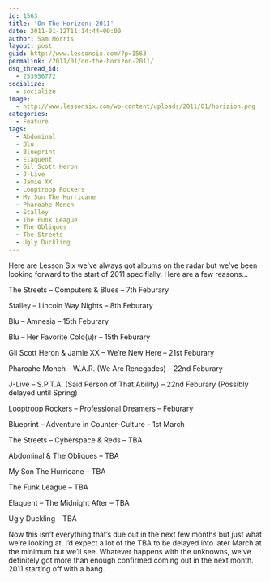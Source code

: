 ```yaml
---
id: 1563
title: 'On The Horizon: 2011'
date: 2011-01-12T11:14:44+00:00
author: Sam Morris
layout: post
guid: http://www.lessonsix.com/?p=1563
permalink: /2011/01/on-the-horizon-2011/
dsq_thread_id:
  - 253956772
socialize:
  - socialize
image:
  - http://www.lessonsix.com/wp-content/uploads/2011/01/horizion.png
categories:
  - Feature
tags:
  - Abdominal
  - Blu
  - Blueprint
  - Elaquent
  - Gil Scott Heron
  - J-Live
  - Jamie XX
  - Looptroop Rockers
  - My Son The Hurricane
  - Pharoahe Monch
  - Stalley
  - The Funk League
  - The Obliques
  - The Streets
  - Ugly Duckling
---
```

Here are Lesson Six we&#8217;ve always got albums on the radar but we&#8217;ve been looking forward to the start of 2011 specifially. Here are a few reasons&#8230;

<!--more-->

The Streets &#8211; Computers & Blues &#8211; 7th Feburary
  
Stalley &#8211; Lincoln Way Nights &#8211; 8th Feburary
  
Blu &#8211; Amnesia &#8211; 15th Feburary
  
Blu &#8211; Her Favorite Colo(u)r &#8211; 15th Feburary
  
Gil Scott Heron & Jamie XX &#8211; We&#8217;re New Here &#8211; 21st Feburary
  
Pharoahe Monch &#8211; W.A.R. (We Are Renegades) &#8211; 22nd Feburary
  
J-Live &#8211; S.P.T.A. (Said Person of That Ability) &#8211; 22nd Feburary (Possibly delayed until Spring)
  
Looptroop Rockers &#8211; Professional Dreamers &#8211; Feburary
  
Blueprint &#8211; Adventure in Counter-Culture &#8211; 1st March

The Streets &#8211; Cyberspace & Reds &#8211; TBA
  
Abdominal & The Obliques &#8211; TBA
  
My Son The Hurricane &#8211; TBA
  
The Funk League &#8211; TBA
  
Elaquent &#8211; The Midnight After &#8211; TBA
  
Ugly Duckling &#8211; TBA

Now this isn&#8217;t everything that&#8217;s due out in the next few months but just what we&#8217;re looking at. I&#8217;d expect a lot of the TBA to be delayed into later March at the minimum but we&#8217;ll see. Whatever happens with the unknowns, we&#8217;ve definitely got more than enough confirmed coming out in the next month. 2011 starting off with a bang.